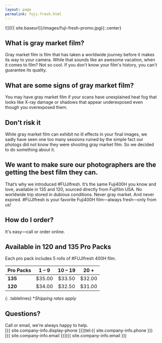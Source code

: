 ```yaml
---
layout: page
permalink: fuji-fresh.html
---
```


![]({{ site.baseurl}}/images/fuji-fresh-promo.jpg){:.center}
  

## What is gray market film?
Gray market film is film that has taken a worldwide journey before it makes its way to your camera. While that sounds like an awesome vacation, when it comes to film? Not so cool. If you don't know your film's history, you can't guarantee its quality.

## What are some signs of gray market film?
You may have gray market film if your scans have unexplained heat fog that looks like X-ray damage or shadows that appear underexposed even though you overexposed them.

## Don't risk it
While gray market film can exhibit no ill effects in your final images, we sadly have seen one too many sessions ruined by the simple fact our photogs did not know they were shooting gray market film. So we decided to do something about it.

## We want to make sure our photographers are the getting the best film they can.
That’s why we introduced #FUJIfresh. It’s the same Fuji400H you know and love, available in 135 and 120, sourced directly from Fujifilm USA. No worldwide trip stored in dubious conditions. Never gray market. And never expired. #FUJIfresh is your favorite Fuji400H film—always fresh—only from us!

## How do I order?  
It's easy—call or order online.

## Available in 120 and 135 Pro Packs  
Each pro pack includes 5 rolls of #FUJIfresh 400H film.
  
| **Pro Packs** | **1 – 9** | **10 – 19** | **20 +** |
| :--- | :---: | :---: | :---: |
| **135** | $35.00 | $33.50 | $32.00 |
| **120** | $34.00 | $32.50 | $31.00 |
{: .tablelines}
**Shipping rates apply*  

## Questions? 
Call or email, we're always happy to help.  
[{{ site.company-info.display-phone }}](tel:{{ site.company-info.phone }})  
[{{ site.company-info.email }}]({{ site.company-info.email }})